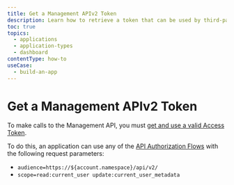 ```yaml
---
title: Get a Management APIv2 Token
description: Learn how to retrieve a token that can be used by third-party applications to access AuthO's Management API.
toc: true
topics:
  - applications
  - application-types
  - dashboard
contentType: how-to
useCase:
  - build-an-app
---
```

# Get a Management APIv2 Token

To make calls to the Management API, you must [get and use a valid Access Token](/api/management/v2/tokens).

To do this, an application can use any of the [API Authorization Flows](/api-auth) with the following request parameters:

- `audience=https://${account.namespace}/api/v2/`
- `scope=read:current_user update:current_user_metadata`
